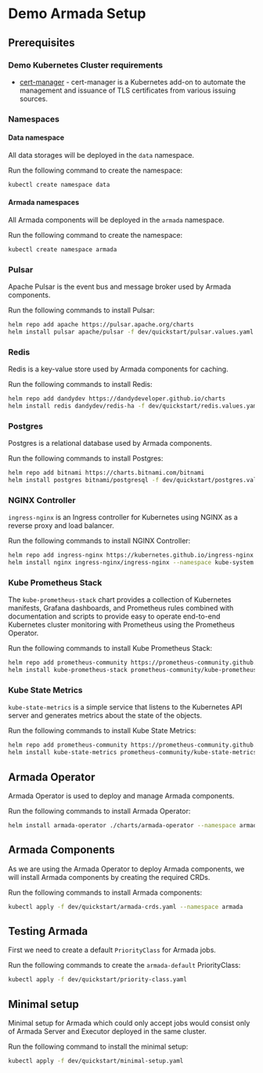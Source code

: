 # Demo Armada Setup

## Prerequisites

### Demo Kubernetes Cluster requirements
* [cert-manager](https://cert-manager.io/) - cert-manager is a Kubernetes add-on to automate the management and issuance of TLS certificates from various issuing sources.

### Namespaces

#### Data namespace

All data storages will be deployed in the `data` namespace.

Run the following command to create the namespace:
```bash
kubectl create namespace data
```

#### Armada namespaces

All Armada components will be deployed in the `armada` namespace.

Run the following command to create the namespace:
```bash
kubectl create namespace armada
```

### Pulsar

Apache Pulsar is the event bus and message broker used by Armada components.

Run the following commands to install Pulsar:
```bash
helm repo add apache https://pulsar.apache.org/charts
helm install pulsar apache/pulsar -f dev/quickstart/pulsar.values.yaml --namespace data
```

### Redis

Redis is a key-value store used by Armada components for caching.

Run the following commands to install Redis:
```bash
helm repo add dandydev https://dandydeveloper.github.io/charts
helm install redis dandydev/redis-ha -f dev/quickstart/redis.values.yaml --namespace data
```

### Postgres

Postgres is a relational database used by Armada components.

Run the following commands to install Postgres:
```bash
helm repo add bitnami https://charts.bitnami.com/bitnami
helm install postgres bitnami/postgresql -f dev/quickstart/postgres.values.yaml --namespace data
```

### NGINX Controller

`ingress-nginx` is an Ingress controller for Kubernetes using NGINX as a reverse proxy and load balancer.

Run the following commands to install NGINX Controller:
```bash
helm repo add ingress-nginx https://kubernetes.github.io/ingress-nginx
helm install nginx ingress-nginx/ingress-nginx --namespace kube-system
```

### Kube Prometheus Stack

The `kube-prometheus-stack` chart provides a collection of Kubernetes manifests, Grafana dashboards, and Prometheus rules combined with documentation and scripts to provide easy to operate end-to-end Kubernetes cluster monitoring with Prometheus using the Prometheus Operator.

Run the following commands to install Kube Prometheus Stack:
```bash
helm repo add prometheus-community https://prometheus-community.github.io/helm-charts
helm install kube-prometheus-stack prometheus-community/kube-prometheus-stack --namespace monitoring --create-namespace
```

### Kube State Metrics

`kube-state-metrics` is a simple service that listens to the Kubernetes API server and generates metrics about the state of the objects.

Run the following commands to install Kube State Metrics:
```bash
helm repo add prometheus-community https://prometheus-community.github.io/helm-charts
helm install kube-state-metrics prometheus-community/kube-state-metrics --namespace monitoring
```

## Armada Operator

Armada Operator is used to deploy and manage Armada components.

Run the following commands to install Armada Operator:
```bash
helm install armada-operator ./charts/armada-operator --namespace armada --create-namespace
```

## Armada Components

As we are using the Armada Operator to deploy Armada components, we will install Armada components by creating the required CRDs.

Run the following commands to install Armada components:
```bash
kubectl apply -f dev/quickstart/armada-crds.yaml --namespace armada
```

## Testing Armada

First we need to create a default `PriorityClass` for Armada jobs.

Run the following commands to create the `armada-default` PriorityClass:
```bash
kubectl apply -f dev/quickstart/priority-class.yaml
```

## Minimal setup

Minimal setup for Armada which could only accept jobs would consist only of Armada Server and Executor deployed in the same cluster.

Run the following command to install the minimal setup:
```bash
kubectl apply -f dev/quickstart/minimal-setup.yaml
```
